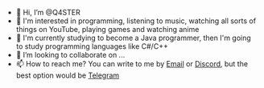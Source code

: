 - 👋 Hi, I’m @Q4STER
- 👀 I'm interested in programming, listening to music, watching all sorts of things on YouTube, playing games and watching anime
- 🌱 I'm currently studying to become a Java programmer, then I'm going to study programming languages like C#/C++
- 💞️ I’m looking to collaborate on ...
- 📫 How to reach me? You can write to me by <a href="66666666alex66666666@gmail.com">Email<a> or <a href="#">Discord<a>, but the best option would be <a href="#">Telegram<a>

<!---
Q4STER/Q4STER is a ✨ special ✨ repository because its `AboutMe.md` (this file) appears on your GitHub profile.
You can click the Preview link to take a look at your changes.
--->
